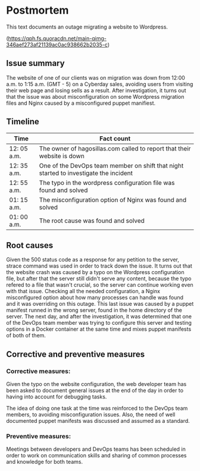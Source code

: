 # Postmortem

This text documents an outage migrating a website to Wordpress.

(https://qph.fs.quoracdn.net/main-qimg-346aef273af21139ac0ac938662b2035-c)

## Issue summary

The website of one of our clients was on migration was down from 12:00 a.m. to 1:15 a.m. (GMT - 5) on a Cyberday sales, avoiding users from visiting their web page and losing sells as a result. After investigation, it turns out that the issue was about misconfiguration on some Wordpress migration files and Nginx caused by a misconfigured puppet manifiest. 

## Timeline

| Time | Fact count|
|-----| --------|
|12: 05 a.m. |The owner of hagosillas.com called to report that their website is down|
|12: 35 a.m. | One of the DevOps team member on shift that night started to investigate the incident|
|12: 55 a.m. | The typo in the wordpress configuration file was found and solved|
|01: 15 a.m. |  The  misconfiguration option of Nginx was found and solved|
|01: 00 a.m. | The root cause was found and solved|

## Root causes 
Given the 500 status code as a response for any petition to the server, strace command was used in order to track down the issue. It turns out that the website crash was caused by a typo on the Wordpress configuration file, but after that the server still didn't serve any content, because the typo refered to a file that wasn't crucial, so the server can continue working even with that issue. Checking all the needed configuration, a Nginx misconfigured option about how many processes can handle was found and it was overriding on this outage. This last issue was caused by a puppet manifest runned in the wrong server, found in the home directory of the server. The next day, and after the investigation, it was determined that one of the DevOps team member was trying to configure this server and testing options in a Docker container at the same time and mixes puppet manifests of both of them. 

## Corrective and preventive measures

### Corrective measures:
Given the typo on the website configuration, the web developer team has been asked to document general issues at the end of the day in order to having into account for debugging tasks.

The idea of doing one task at the time was reinforced to the DevOps team members, to avoiding misconfiguration issues. Also, the need of well documented puppet manifests was discussed and assumed as a standard.

### Preventive measures:

Meetings between developers and DevOps teams has been scheduled in order to work on communication skills and  sharing of common processes and knowledge for both teams. 
